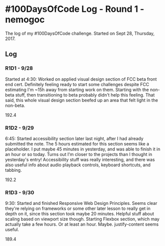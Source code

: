 # #100DaysOfCode Log - Round 1 - nemogoc

The log of my #100DaysOfCode challenge. Started on Sept 28, Thursday, 2017.

## Log

### R1D1 - 9/28
Started at 4:30: Worked on applied visual design section of FCC beta front end cert. Definitely feeling ready to start some challenges despite FCC estimating I'm ~15h away from starting work on them. Starting with the non-beta stuff, then transitioning to beta probably didn't help this feeling. That said, this whole visual design section beefed up an area that felt light in the non-beta.

192.4

### R1D2 - 9/29
6:45: Started accessibility section later last night, after I had already submitted the note. The 5 hours estimated for this section seems like a placeholder. I put maybe 45 minutes in yesterday, and was able to finish it in an hour or so today. Turns out I'm closer to the projects than I thought in yesterday's entry! Accessibility stuff was really interesting, and there was also useful info about audio playback controls, keyboard shortcuts, and tabbing.

192.2

### R1D3 - 9/30
9:30: Started and finished Responsive Web Design Principles. Seems clear they're relying on frameworks or some other later lesson to really get in depth on it, since this section took maybe 20 minutes. Helpful stuff about scaling based on viewport size though. Starting Flexbox section, which may actually take a few hours. Or at least an hour. Maybe. justify-content seems useful.

189.4
